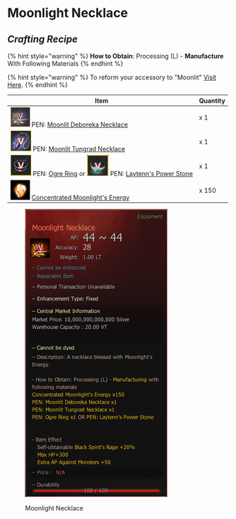 # Moonlight Necklace

## _Crafting Recipe_

{% hint style="warning" %}
**How to Obtain**: Processing (L) - **Manufacture** With Following Materials
{% endhint %}

{% hint style="warning" %}
To reform your accessory to "Moonlit" [Visit Here](../../custom-items-recipes/accessory-change-item.md).
{% endhint %}

| Item                                                                                                                                                                                                       | Quantity |
| ---------------------------------------------------------------------------------------------------------------------------------------------------------------------------------------------------------- | -------- |
| ![](../../../.gitbook/assets/图片9.png) PEN: [Moonlit Deboreka Necklace](https://bdocodex.com/us/item/11669/#5)                                                                                              | x 1      |
| ![](../../../.gitbook/assets/图片10.png) PEN: [Moonlit Tungrad Necklace](https://bdocodex.com/us/item/11667/#5)                                                                                              | x 1      |
| ![](../../../.gitbook/assets/图片7.png) PEN: [Ogre Ring](https://bdocodex.com/us/item/11607/#5) or ![](../../../.gitbook/assets/图片8.png) PEN: [Laytenn's Power Stone](https://bdocodex.com/us/item/11630/#5) | x 1      |
| ![](../../../.gitbook/assets/QQ截图20221102192008.png) [Concentrated Moonlight's Energy](../../custom-items-recipes/concentrated-moonlights-energy.md)                                                       | x 150    |

<figure><img src="../../../.gitbook/assets/QQ截图20221102003605.png" alt=""><figcaption><p>Moonlight Necklace</p></figcaption></figure>

>

